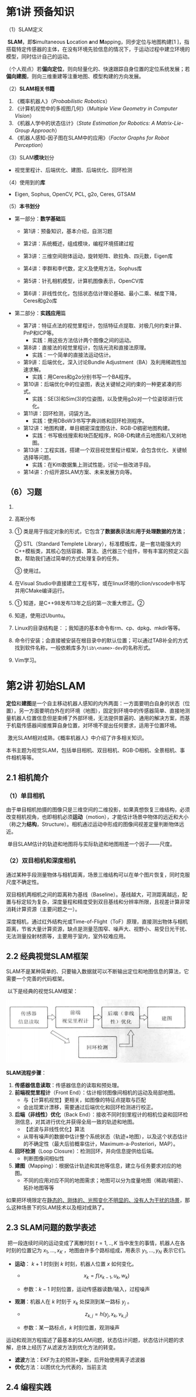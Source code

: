 # 第1讲 预备知识

（1）SLAM定义

​		**SLAM**，即**S**imultaneous **L**ocation **a**nd **M**apping，同步定位与地图构建[1 ]，指搭载特定传感器的主体，在没有环境先验信息的情况下，于运动过程中建立环境的模型，同时估计自己的运动。

​		（个人观点）若**偏向定位**，则向轻量化的、快速跟踪自身位置的定位系统发展；若**偏向建图**，则向三维重建等注重地图、模型构建的方向发展。

（2）**SLAM相关书籍**

1. 《概率机器人》（*Probabilistic Robotics*）
2. 《计算机视觉中的多视图几何》（*Multiple View Geometry in Computer Vision*）
3. 《机器人学中的状态估计》（*State Estimation for Robotics: A Matrix-Lie-Group Approach*）
4. 《机器人感知-因子图在SLAM中的应用》（*Factor Graphs for Robot Perception*）

（3）SLAM**模块**划分

- 视觉里程计、后端优化、建图、后端优化、回环检测

（4）使用到的**库**

- Eigen, Sophus, OpenCV, PCL, g2o, Ceres, GTSAM

（5）**本书划分**

- 第一部分：**数学基础**篇

  - 第1讲：预备知识，基本介绍，自测习题

  - 第2讲：系统概述，组成模块，编程环境搭建过程

  - 第3讲：三维空间刚体运动，旋转矩阵、欧拉角、四元数，Eigen库

  - 第4讲：李群和李代数，定义及使用方法，Sophus库

  - 第5讲：针孔相机模型，计算机图像表示，OpenCV库

  - 第6讲：非线性优化，包括状态估计理论基础、最小二乘、梯度下降，Ceres和g2o库

- 第二部分：**实践应用**篇

  - 第7讲：特征点法的视觉里程计，包括特征点提取、对极几何约束计算、PnP和ICP等。
    - 实践：用这些方法估计两个图像之间的运动。
  - 第8讲：直接法的视觉里程计，包括光流和直接法原理。
    - 实践：一个简单的直接法运动估计。
  - 第9讲：后端优化，深入讨论Bundle Adjustment（BA）及利用稀疏性加速求解。
    - 实践：用Ceres和g2o分别书写一个BA程序。
  - 第10讲：后端优化中的位姿图，表达关键帧之间约束的一种更紧凑的形式。
    - 实践：SE(3)和Sim(3)的位姿图，以及使用g2o对一个位姿球进行优化。
  - 第11讲：回环检测，词袋方法。
    - 实践：使用DBoW3书写字典训练和回环检测程序。
  - 第12讲：地图构建，单目稠密深度图估计、RGB-D稠密地图构建。
    - 实践：书写极线搜索和块匹配程序，RGB-D构建点云地图和八叉树地图。
  - 第13讲：工程实践，搭建一个双目视觉里程计框架，会包含优化、关键帧选择等问题。
    - 实践：在Kitti数据集上测试性能，讨论一些改进手段。
  - 第14讲：介绍开源SLAM方案、未来发展方向等。

## （6）习题

1. 

2. 高斯分布

3. ① 类是用于指定对象的形式，它包含了**数据表示法**和**用于处理数据的方法**；

   ② STL（Standard Templete Library），标准模板库，是一套功能强大的C++模板类，其核心包括容器、算法、迭代器三个组件，带有丰富的预定义函数，帮助我们通过简单的方式处理复杂的任务。

   ③ 使用过。

4. 在Visual Studio中直接建立工程书写，或在linux环境的clion/vscode中书写并用CMake编译运行。

5. ① 知道，是C++98发布13年之后的第一次重大修正。② 

6. 知道，使用过Ubuntu。

7. Linux的目录结构是：；我知道的基本命令有rm、cp、dpkg、mkdir等等。

8. 命令行安装；会直接被安装在根目录中的默认位置；可以通过TAB补全的方式找到软件名称，一般依赖库多为`lib\<name>-dev`的名称形式。

9. Vim学习。



# 第2讲 初始SLAM

​		**定位**和**建图**是一个自主移动机器人感知的内外两面：一方面要明白自身的状态（位置），另一方面要明白外在的环境（地图），固定到环境中的传感器简单、直接地测量机器人位置信息但是束缚了外部环境，无法提供普遍的、通用的解决方案，而基于机载传感器间接推算自身位置，对环境不提出任何要求，适用于位置环境。

​		激光SLAM相对成熟，《概率机器人》中介绍了许多相关知识。

​		本书主题为视觉SLAM，包括单目相机、双目相机、RGB-D相机、全景相机、事件相机等等。

## 2.1 相机简介

### （1）单目相机

​		由于单目相机拍摄的图像只是三维空间的二维投影，如果真想恢复三维结构，必须改变相机视角，也即相机必须**运动**（motion），才能估计场景中物体的远近和大小（称之为**结构**，Structure）。相机通过运动中形成的图像间视差定量判断物体远近。

​		单目SLAM估计的轨迹和地图将与实际轨迹和地图相差一个因子——尺度。

### （2）双目相机和深度相机

​		通过某种手段测量物体与相机距离，场景三维结构可以在单个图片恢复，同时克服尺度不确定性。

​		双目相机两相机之间的距离称为基线（Baseline）。基线越大，可测距离越远，配置与标定较为复杂，深度量程和精度受到双目基线和分辨率所限，且视差计算非常消耗计算资源（主要问题之一）。

​		深度相机，通过红外结构光或Time-of-Flight（ToF）原理，直接测出物体与相机距离，节省大量计算资源，缺点是测量范围窄、噪声大、视野小、易受日光干扰、无法测量投射材质等，主要用于室内，室外较难应用。

## 2.2 经典视觉SLAM框架

​		SLAM不是某种简单的、只要输入数据就可以不断输出定位和地图信息的算法，它需要一个完善的代码框架。

​	以下是经典的视觉SLAM框架：

<img src="slambook_note.assets/飞书20220414-164142.png" alt="飞书20220414-164142" style="zoom: 80%;" />

**SLAM流程步骤**：

1. **传感器信息读取**：传感器信息的读取和预处理。
2. **前端视觉里程计**（Front End）：估计相邻图像间相机的运动及局部地图。
   - 与【计算机视觉】更相关，如图像的特征点提取与匹配
   - 会出现累计漂移，需要通过后端优化和回环检测进行校正。
3. **后端（非线性）优化**（Back End）：接收不同时刻里程计的相机位姿和回环检测信息，对其进行优化并获得全局一致的轨迹和地图。
   - 【滤波与非线性优化】算法
   - 从带有噪声的数据中估计整个系统状态（轨迹+地图），以及这个状态估计的不确定性（最大后验概率估计，Maximum-a-Posteriori，MAP）。
4. **回环检测**（Loop Closure）：检测回环，并向信息提供给后端。
   - 判断图像间相似性
5. **建图**（Mapping）：根据估计轨迹和其他等信息，建立与任务要求对应的地图。
   - 不同的应用对应不同的地图需求；地图可以分为度量地图（稀疏/稠密）、拓扑地图等等

如果把环境限定在<u>静态的、刚体的、光照变化不明显的、没有人为干扰的场景</u>，那么这种场景下的SLAM技术以及相对成熟了。

## 2.3 SLAM问题的数学表述

​		把一段连续时间的运动变成了离散时刻 $t=1,..,K$ 当中发生的事情，机器人在各时刻的位置记为 $x_1,...,x_K$ ，地图由许多个路标组成，用表示 $y_1,...,y_N$ 表示它们。

- **运动**： $k+1$ 时刻到 $k$ 时刻，机器人位置 $x$ 如何变化。

  - $$
    x_k=f(x_{k-1},u_k,w_k)
    $$


  - 参数：$k-1$ 时刻位置，运动传感器读数/输入，过程噪声

- **观测**：机器人在 $k$ 时刻于 $x_k$ 处探测到某一路标 $y_j$ 。

  - $$
    z_{k,j}=h(y_j,x_k,v_{k,j})
    $$

  - 参数：某一路标点，$k$ 时刻位置，观测噪声

运动和观测方程描述了最基本的SLAM问题，状态估计问题，状态估计问题的求解，总体上经历了从滤波方法到优化方法的转变。

- **滤波**方法：EKF为主的预测+更新，后开始使用离子滤波器
- **优化**方法：以图优化为代表的，当前主流

## 2.4 编程实践